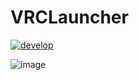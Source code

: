 # VRCLauncher

[![develop](https://github.com/koyashiro/VRCLauncher/actions/workflows/develop.yml/badge.svg)](https://github.com/koyashiro/VRCLauncher/actions/workflows/develop.yml)

![image](https://user-images.githubusercontent.com/6698252/117841238-d8bdaa80-b2b7-11eb-958f-b57c3d5fb4b4.png)
